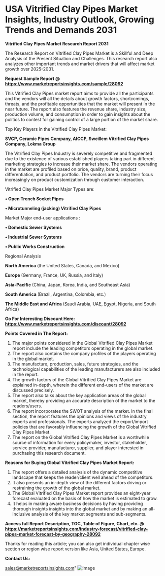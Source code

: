 # USA Vitrified Clay Pipes Market Insights, Industry Outlook, Growing Trends and Demands 2031

<strong>Vitrified Clay Pipes Market Research Report 2031</strong>

The Research Report on Vitrified Clay Pipes Market is a Skillful and Deep Analysis of the Present Situation and Challenges. This research report also analyzes other important trends and market drivers that will affect market growth over 2025-2031.

<strong>Request Sample Report @ <a href=https://www.marketreportsinsights.com/sample/28092>https://www.marketreportsinsights.com/sample/28092</a></strong>

This Vitrified Clay Pipes market report aims to provide all the participants and the vendors will all the details about growth factors, shortcomings, threats, and the profitable opportunities that the market will present in the near future. The report also features the revenue share, industry size, production volume, and consumption in order to gain insights about the politics to contest for gaining control of a large portion of the market share.

Top Key Players in the Vitrified Clay Pipes Market:

<strong>SVCP, Ceramic Pipes Company, AICCP, Sweillem Vitrified Clay Pipes Company, Lokma Group</strong>

The Vitrified Clay Pipes Industry is severely competitive and fragmented due to the existence of various established players taking part in different marketing strategies to increase their market share. The vendors operating in the market are profiled based on price, quality, brand, product differentiation, and product portfolio. The vendors are turning their focus increasingly on product customization through customer interaction.

Vitrified Clay Pipes Market Major Types are:

<strong>• Open Trench Socket Pipes

• Microtunneling (jacking) Vitrified Clay Pipes</strong>

Market Major end-user applications :

<strong>• Domestic Sewer Systems

• Industrial Sewer Systems

• Public Works Construction</strong>

Regional Analysis

</u><strong><b>North America</b></strong> (the United States, Canada, and Mexico)

<strong><b>Europe </b></strong>(Germany, France, UK, Russia, and Italy)

<strong><b>Asia-Pacific</b></strong> (China, Japan, Korea, India, and Southeast Asia)

<strong><b>South America</b></strong> (Brazil, Argentina, Colombia, etc.)

<strong><b>The Middle East and Africa</b></strong> (Saudi Arabia, UAE, Egypt, Nigeria, and South Africa)

<strong>Go For Interesting Discount Here: <a href=https://www.marketreportsinsights.com/discount/28092>https://www.marketreportsinsights.com/discount/28092</a></strong>

<strong>Points Covered in The Report:</strong>
<ol>
  <li>The major points considered in the Global Vitrified Clay Pipes Market report include the leading competitors operating in the global market.</li>
  <li>The report also contains the company profiles of the players operating in the global market.</li>
  <li>The manufacture, production, sales, future strategies, and the technological capabilities of the leading manufacturers are also included in the report.</li>
  <li>The growth factors of the Global Vitrified Clay Pipes Market are explained in-depth, wherein the different end-users of the market are discussed precisely.</li>
  <li>The report also talks about the key application areas of the global market, thereby providing an accurate description of the market to the readers/users.</li>
  <li>The report incorporates the SWOT analysis of the market. In the final section, the report features the opinions and views of the industry experts and professionals. The experts analyzed the export/import policies that are favorably influencing the growth of the Global Vitrified Clay Pipes Market.</li>
  <li>The report on the Global Vitrified Clay Pipes Market is a worthwhile source of information for every policymaker, investor, stakeholder, service provider, manufacturer, supplier, and player interested in purchasing this research document.</li>
</ol>
<strong>Reasons for Buying Global Vitrified Clay Pipes Market Report:</strong>

<ol>
  <li>The report offers a detailed analysis of the dynamic competitive landscape that keeps the reader/client well ahead of the competitors.</li>
  <li>It also presents an in-depth view of the different factors driving or restraining the growth of the global market.</li>
  <li>The Global Vitrified Clay Pipes Market report provides an eight-year forecast evaluated on the basis of how the market is estimated to grow.</li>
  <li>It helps in making aware business decisions by having providing thorough insights insights into the global market and by making an all-inclusive analysis of the key market segments and sub-segments.</li>
</ol>
<strong>Access full Report Description, TOC, Table of Figure, Chart, etc. @ <a href=https://marketreportsinsights.com/industry-forecast/vitrified-clay-pipes-market-forecast-by-geography-28092>https://marketreportsinsights.com/industry-forecast/vitrified-clay-pipes-market-forecast-by-geography-28092</a></strong>


Thanks for reading this article; you can also get individual chapter wise section or region wise report version like Asia, United States, Europe.

<strong>Contact Us:</strong>

sales@marketreportsinsights.com"
![image](https://github.com/user-attachments/assets/bcfdbbdc-cec1-43f5-b233-b99905b21f5e)
